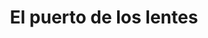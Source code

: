 ---
title: "El puerto de los lentes"
url: /puerto-la-cruz/el-puerto-de-los-lentes/
shop: Dorfladen
---
